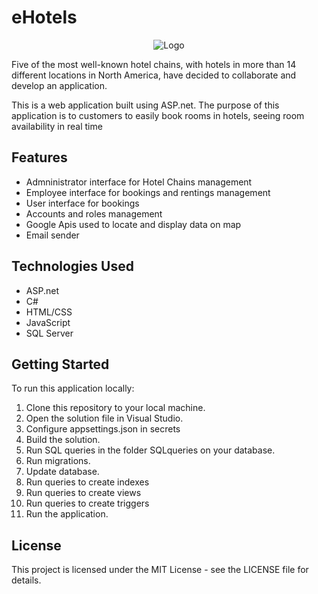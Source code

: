 <!DOCTYPE html>
<html>
<head>
  <meta charset="UTF-8">
</head>
<body>
  <h1>eHotels</h1>
  
  <p align="center">
  <img src="https://user-images.githubusercontent.com/96390957/223788947-801f2c13-d86d-4009-b1b5-0defa436147b.png?raw=true" alt="Logo"/>
</p>

  <p>Five of the most well-known hotel chains, with hotels in more than 14 different locations in North America, have decided to collaborate and develop an application.</p>
  <p>This is a web application built using ASP.net. The purpose of this application is to customers to easily book rooms in hotels, seeing room availability in real time</p>

  <h2>Features</h2>
  
  <ul>
    <li>Admninistrator interface for Hotel Chains management</li>
    <li>Employee interface for bookings and rentings management</li>
    <li>User interface for bookings</li>
    <li>Accounts and roles management</li>
    <li>Google Apis used to locate and display data on map</li>
    <li>Email sender</li> 
  </ul>

  <h2>Technologies Used</h2>
  <ul>
    <li>ASP.net</li>
    <li>C#</li>
    <li>HTML/CSS</li>
    <li>JavaScript</li>
    <li>SQL Server</li>
  </ul>

  <h2>Getting Started</h2>
  <p>To run this application locally:</p>
  <ol>
    <li>Clone this repository to your local machine.</li>
    <li>Open the solution file in Visual Studio.</li>
    <li>Configure appsettings.json in secrets</li>
    <li>Build the solution.</li>
    <li>Run SQL queries in the folder SQLqueries on your database.</li>
    <li>Run migrations.</li>
    <li>Update database.</li>
    <li>Run queries to create indexes</li>
    <li>Run queries to create views</li>
    <li>Run queries to create triggers</li>
    <li>Run the application.</li>
  </ol>

  <h2>License</h2>
  <p>This project is licensed under the MIT License - see the LICENSE file for details.</p>
</body>
</html>


